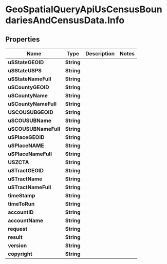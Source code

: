 # GeoSpatialQueryApiUsCensusBoundariesAndCensusData.Info

## Properties

Name | Type | Description | Notes
------------ | ------------- | ------------- | -------------
**uSStateGEOID** | **String** |  | 
**uSStateUSPS** | **String** |  | 
**uSStateNameFull** | **String** |  | 
**uSCountyGEOID** | **String** |  | 
**uSCountyName** | **String** |  | 
**uSCountyNameFull** | **String** |  | 
**USCOUSUBGEOID** | **String** |  | 
**uSCOUSUBName** | **String** |  | 
**uSCOUSUBNameFull** | **String** |  | 
**uSPlaceGEOID** | **String** |  | 
**uSPlaceNAME** | **String** |  | 
**uSPlaceNameFull** | **String** |  | 
**USZCTA** | **String** |  | 
**uSTractGEOID** | **String** |  | 
**uSTractName** | **String** |  | 
**uSTractNameFull** | **String** |  | 
**timeStamp** | **String** |  | 
**timeToRun** | **String** |  | 
**accountID** | **String** |  | 
**accountName** | **String** |  | 
**request** | **String** |  | 
**result** | **String** |  | 
**version** | **String** |  | 
**copyright** | **String** |  | 


